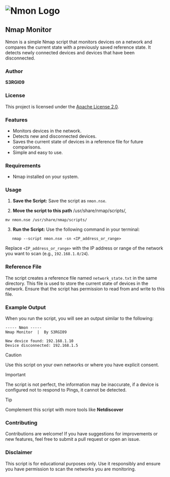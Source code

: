 # ![Nmon Logo](https://github.com/user-attachments/assets/8c2da856-2a0f-4380-ad0f-14a201ce966b)

## Nmap Monitor

Nmon is a simple Nmap script that monitors devices on a network and compares the current state with a previously saved reference state. It detects newly connected devices and devices that have been disconnected.

### Author

**S3RGI09**

### License

This project is licensed under the [Apache License 2.0](https://www.apache.org/licenses/LICENSE-2.0).

### Features

- Monitors devices in the network.
- Detects new and disconnected devices.
- Saves the current state of devices in a reference file for future comparisons.
- Simple and easy to use.

### Requirements

- Nmap installed on your system.

### Usage

1. **Save the Script:** Save the script as `nmon.nse`.

2. **Move the script to this path** /usr/share/nmap/scripts/,
```
mv nmon.nse /usr/share/nmap/scripts/
```

3. **Run the Script:** Use the following command in your terminal:
```
   nmap --script nmon.nse -sn <IP_address_or_range>
```
   Replace `<IP_address_or_range>` with the IP address or range of the network you want to scan (e.g., `192.168.1.0/24`).

### Reference File

The script creates a reference file named `network_state.txt` in the same directory. This file is used to store the current state of devices in the network. Ensure that the script has permission to read from and write to this file.

### Example Output

When you run the script, you will see an output similar to the following:
```
----- Nmon -----
Nmap Monitor  |  By S3RGI09

New device found: 192.168.1.10
Device disconnected: 192.168.1.5
```

>[!caution]
>Use this script on your own networks or where you have explicit consent.

>[!important]
>The script is not perfect, the information may be inaccurate, if a device is configured not to respond to Pings, it cannot be detected.

>[!tip]
>Complement this script with more tools like **Netdiscover**

### Contributing

Contributions are welcome! If you have suggestions for improvements or new features, feel free to submit a pull request or open an issue.

### Disclaimer

This script is for educational purposes only. Use it responsibly and ensure you have permission to scan the networks you are monitoring.
